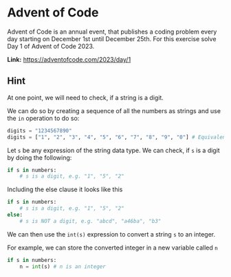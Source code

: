 # Advent of Code

Advent of Code is an annual event, that publishes a coding problem every day starting on December 1st until December 25th.
For this exercise solve Day 1 of Advent of Code 2023.

**Link:** https://adventofcode.com/2023/day/1

## Hint

At one point, we will need to check, if a string is a digit.

We can do so by creating a sequence of all the numbers as strings and use the `in` operation to do so:

```python
digits = "1234567890" 
digits = ["1", "2", "3", "4", "5", "6", "7", "8", "9", "0"] # Equivalent to "1234567890", except it's mutable
```

Let `s` be any expression of the string data type.
We can check, if `s` is a digit by doing the following:

```python
if s in numbers:
    # s is a digit, e.g. "1", "5", "2"
```

Including the else clause it looks like this

```python
if s in numbers:
    # s is a digit, e.g. "1", "5", "2"
else:
    # s is NOT a digit, e.g. "abcd", "a46ba", "b3"
```

We can then use the `int(s)` expression to convert a string `s` to an integer.

For example, we can store the converted integer in a new variable called `n`

```python
if s in numbers:
    n = int(s) # n is an integer
```


